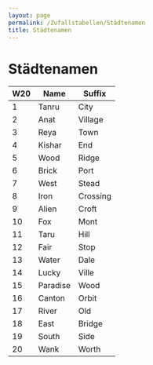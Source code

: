 ```yaml
---
layout: page
permalink: /Zufallstabellen/Städtenamen
title: Städtenamen
---
```


# Städtenamen

<table>
<thead><tr><th>W20</th><th>Name</th><th>Suffix</th></tr>
</thead>
<tbody>
<tr><td>1</td><td>Tanru</td><td>City</td></tr>
<tr><td>2</td><td>Anat</td><td>Village</td></tr>
<tr><td>3</td><td>Reya</td><td>Town</td></tr>
<tr><td>4</td><td>Kishar</td><td>End</td></tr>
<tr><td>5</td><td>Wood</td><td>Ridge</td></tr>
<tr><td>6</td><td>Brick</td><td>Port</td></tr>
<tr><td>7</td><td>West</td><td>Stead</td></tr>
<tr><td>8</td><td>Iron</td><td>Crossing</td></tr>
<tr><td>9</td><td>Alien</td><td>Croft</td></tr>
<tr><td>10</td><td>Fox</td><td>Mont</td></tr>
<tr><td>11</td><td>Taru</td><td>Hill</td></tr>
<tr><td>12</td><td>Fair</td><td>Stop</td></tr>
<tr><td>13</td><td>Water</td><td>Dale</td></tr>
<tr><td>14</td><td>Lucky</td><td>Ville</td></tr>
<tr><td>15</td><td>Paradise</td><td>Wood</td></tr>
<tr><td>16</td><td>Canton</td><td>Orbit</td></tr>
<tr><td>17</td><td>River</td><td>Old</td></tr>
<tr><td>18</td><td>East</td><td>Bridge</td></tr>
<tr><td>19</td><td>South</td><td>Side</td></tr>
<tr><td>20</td><td>Wank</td><td>Worth</td></tr>
</tbody>
</table>
